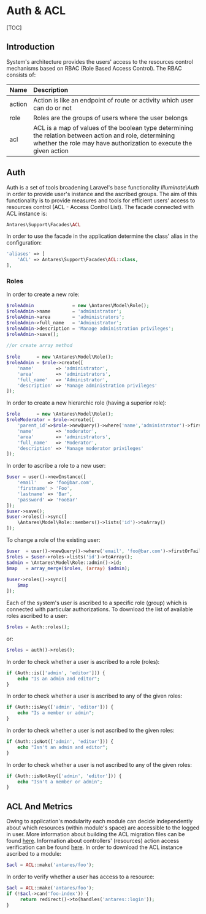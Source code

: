 # Auth & ACL  

[TOC]

## Introduction  

System's architecture provides the users' access to the resources control mechanisms based on RBAC (Role Based Access Control). The RBAC consists of:

  
| Name       | Description   |
| ---------- |:-------------| 
| action     | Action is like an endpoint of route or activity which user can do or not | 
| role       | Roles are the groups of users where the user belongs     | 
| acl        | ACL is a map of values of the boolean type determining the relation between action and role, determining whether the role may have authorization to execute the given action      | 

## Auth  

Auth is a set of tools broadening Laravel's base functionality *Illuminate\Auth* in order to provide user's instance and the ascribed groups. The aim of this functionality is to provide measures and tools for efficient users' access to resources control (ACL -  Access Control List). The facade connected with ACL instance is:

```php
Antares\Support\Facades\ACL
```

In order to use the facade in the application determine the class' alias in the configuration:

```php
'aliases' => [
    'ACL' => Antares\Support\Facades\ACL::class,
],
```

### Roles  

In order to create a new role:

```php
$roleAdmin              = new \Antares\Model\Role();
$roleAdmin->name        = 'administrator';
$roleAdmin->area        = 'administrators';
$roleAdmin->full_name   = 'Administrator';
$roleAdmin->description = 'Manage administration privileges';
$roleAdmin->save();
 
//or create array method
 
$role      = new \Antares\Model\Role();
$roleAdmin = $role->create([
    'name'        => 'administrator',
    'area'        => 'administrators',
    'full_name'   => 'Administrator',
    'description' => 'Manage administration privileges'
]);
```

In order to create a new hierarchic role (having a superior role):

```php
$role      = new \Antares\Model\Role();
$roleModerator = $role->create([
    'parent_id'=>$role->newQuery()->where('name','administrator')->firstOrFail()->id,
    'name'        => 'moderator',
    'area'        => 'administrators',
    'full_name'   => 'Moderator',
    'description' => 'Manage moderator privileges'
]);
```

In order to ascribe a role to a new user:

```php
$user = user()->newInstance([
    'email'    => 'foo@bar.com',
    'firstname' > 'Foo',
    'lastname' => 'Bar',
    'password' => 'FooBar'
]);
$user->save();
$user->roles()->sync([
    \Antares\Model\Role::members()->lists('id')->toArray()
]);
```

To change a role of the existing user:

```php
$user  = user()->newQuery()->where('email', 'foo@bar.com')->firstOrFail();
$roles = $user->roles->lists('id')->toArray();
$admin = \Antares\Model\Role::admin()->id;
$map   = array_merge($roles, (array) $admin);
 
$user->roles()->sync([
    $map
]);
```

Each of the system's user is ascribed to a specific role (group) which is connected with particular authorizations.
To download the list of available roles ascribed to a user:

```php
$roles = Auth::roles();
```

or:

```php
$roles = auth()->roles();
```

In order to check whether a user is ascribed to a role (roles):

```php
if (Auth::is(['admin', 'editor'])) {
    echo "Is an admin and editor";
}
```

In order to check whether a user is ascribed to any of the given roles:

```php
if (Auth::isAny(['admin', 'editor'])) {
    echo "Is a member or admin";
}
```

In order to check whether a user is not ascribed to the given roles:

```php
if (Auth::isNot(['admin', 'editor'])) {
    echo "Isn't an admin and editor";
}
```

In order to check whether a user is not ascribed to any of the given roles:

```php
if (Auth::isNotAny(['admin', 'editor'])) {
    echo "Isn't a member or admin";
}
```

## ACL And Metrics  

Owing to application's modularity each module can decide independently about which resources (within module's space) are accessible to the logged in user. More information about building the ACL migration files can be found [here](../modules_development/migrations.md). Information about controllers' (resources) action access verification can be found [here](../modules_development/acl.md).
In order to download the ACL instance ascribed to a module:

```php
$acl = ACL::make('antares/foo');
```

In order to verify whether a user has access to a resource:

```php
$acl = ACL::make('antares/foo'); 
if (!$acl->can('foo-index')) {
     return redirect()->to(handles('antares::login'));
}
```

